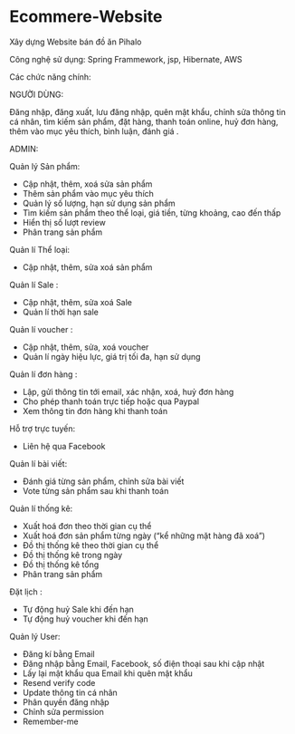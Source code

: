 # Ecommere-Website
Xây dựng Website bán đồ ăn Pihalo

Công nghệ sử dụng: Spring Frammework, jsp, Hibernate, AWS

Các chức năng chính:

NGƯỜI DÙNG:

Đăng nhập, đăng xuất, lưu đăng nhập, quên mật khẩu,
chỉnh sửa thông tin cá nhân,
tìm kiếm sản phẩm, đặt hàng, thanh toán online, huỷ đơn hàng,
thêm vào mục yêu thích, bình luận, đánh giá .


ADMIN:

Quản lý Sản phẩm:
-	Cập nhật, thêm, xoá sửa sản phẩm
-	Thêm sản phẩm vào mục yêu thích
-	Quản lý số lượng, hạn sử dụng sản phẩm
-	Tìm kiếm sản phẩm theo thể loại, giá tiền, từng khoảng, cao đến thấp 
-	Hiển thị số lượt review 
-	Phân trang sản phẩm


Quản lí Thể loại:
-	Cập nhật, thêm, sửa xoá sản phẩm


Quản lí Sale :
-	Cập nhật, thêm, sửa xoá Sale
-	Quản lí thời hạn sale


Quản lí voucher :
-	Cập nhật, thêm, sửa, xoá voucher
-	Quản lí ngày hiệu lực, giá trị tối đa, hạn sử dụng


Quản lí đơn hàng : 
-	Lập, gửi thông tin tới email, xác nhận, xoá, huỷ đơn hàng
-	Cho phép thanh toán trực tiếp hoặc qua Paypal
-	Xem thông tin đơn hàng khi thanh toán


Hỗ trợ trực tuyến:
-	Liên hệ qua Facebook


Quản lí bài viết:
-	Đánh giá từng sản phẩm, chỉnh sửa bài viết
-	Vote từng sản phẩm sau khi thanh toán


Quản lí thống kê:
-	Xuất hoá đơn theo thời gian cụ thể
-	Xuất hoá đơn sản phẩm từng ngày (“kể những mặt hàng đã xoá”)
-	Đồ thị thống kê theo thời gian cụ thể
-	Đồ thị thống kê trong ngày
-	Đồ thị thống kê tổng
-	Phân trang sản phẩm


Đặt lịch :
-	Tự động huỷ Sale khi đến hạn
-	Tự động huỷ voucher khi đến hạn


Quản lý User: 
-	Đăng kí bằng Email
-	Đăng nhập bằng Email, Facebook, số điện thoại sau khi cập nhật
-	Lấy lại mật khẩu qua Email khi quên mật khẩu
-	Resend verify code
-	Update thông tin cá nhân
-	Phân quyền đăng nhập
-	Chỉnh sửa permission
-	Remember-me
